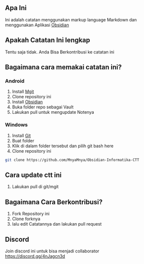 
## Apa Ini

Ini adalah catatan menggunakan markup language Markdown dan menggunakan Aplikasi [Obsidian](https://obsidian.md/)

## Apakah Catatan Ini lengkap

Tentu saja tidak. Anda Bisa Berkontribusi ke catatan ini

## Bagaimana cara memakai catatan ini?

### Android

1. Install [Mgit](https://f-droid.org/id/packages/com.manichord.mgit/)
2. Clone repository ini
3. Install [Obsidian](https://obsidian.md/)
4. Buka folder repo sebagai Vault
5. Lakukan pull untuk mengupdate Notenya

### Windows

1. Install [Git](https://git-scm.com/downloads)
2. Buat folder
3. Klik di dalam folder tersebut dan pilih git bash here
4. Clone repository ini
```bash
git clone https://github.com/MnyaMnya/Obsidian-Informatika-CTT
```

## Cara update ctt ini
1. Lakukan pull di git/mgit
## Bagaimana Cara Berkontribusi?

1. Fork Repository ini
2. Clone forknya
3. lalu edit Catatannya dan lakukan pull request

## Discord
Join discord ini untuk bisa menjadi collaborator
https://discord.gg/4nJagcn3d